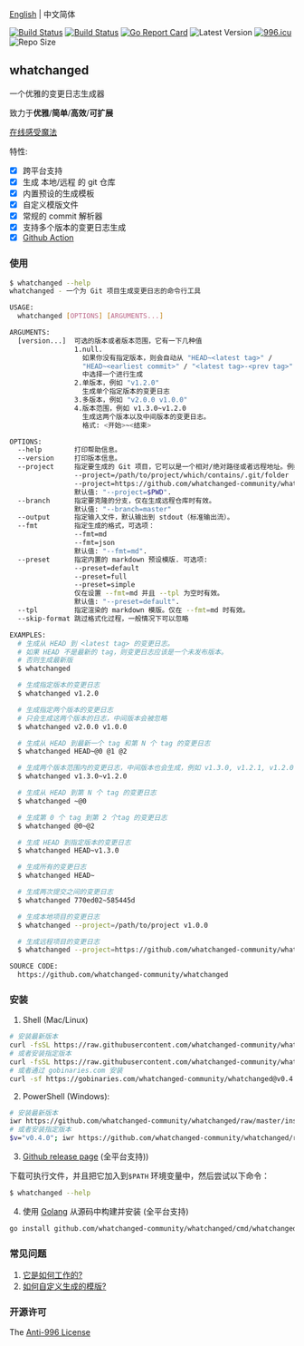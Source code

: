 [English](README.md) | 中文简体

[![Build Status](https://github.com/whatchanged-community/whatchanged/workflows/ci/badge.svg)](https://github.com/whatchanged-community/whatchanged/actions)
[![Build Status](https://github.com/whatchanged-community/whatchanged/workflows/playground/badge.svg)](https://github.com/whatchanged-community/whatchanged/actions)
[![Go Report Card](https://goreportcard.com/badge/github.com/whatchanged-community/whatchanged)](https://goreportcard.com/report/github.com/whatchanged-community/whatchanged)
![Latest Version](https://img.shields.io/github/v/release/whatchanged-community/whatchanged.svg)
[![996.icu](https://img.shields.io/badge/link-996.icu-red.svg)](https://996.icu)
![Repo Size](https://img.shields.io/github/repo-size/whatchanged-community/whatchanged.svg)

## whatchanged

一个优雅的变更日志生成器

致力于**优雅**/**简单**/**高效**/**可扩展**

[在线感受魔法](https://whatchanged-community.github.io)

特性:

- [x] 跨平台支持
- [x] 生成 本地/远程 的 git 仓库
- [x] 内置预设的生成模板
- [x] 自定义模版文件
- [x] 常规的 commit 解析器
- [x] 支持多个版本的变更日志生成
- [x] [Github Action](https://github.com/whatchanged-community/setup-whatchanged)

### 使用

```bash
$ whatchanged --help
whatchanged - 一个为 Git 项目生成变更日志的命令行工具

USAGE:
  whatchanged [OPTIONS] [ARGUMENTS...]

ARGUMENTS:
  [version...]  可选的版本或者版本范围，它有一下几种值
                1.null.
                  如果你没有指定版本，则会自动从 "HEAD~<latest tag>" /
                  "HEAD~<earliest commit>" / "<latest tag>-<prev tag>"
                  中选择一个进行生成
                2.单版本，例如 "v1.2.0"
                  生成单个指定版本的变更日志
                3.多版本，例如 "v2.0.0 v1.0.0"
                4.版本范围，例如 v1.3.0~v1.2.0
                  生成这两个版本以及中间版本的变更日志。
                  格式: <开始>~<结束>

OPTIONS:
  --help        打印帮助信息。
  --version     打印版本信息。
  --project     指定要生成的 Git 项目，它可以是一个相对/绝对路径或者远程地址。例如：
                --project=/path/to/project/which/contains/.git/folder
                --project=https://github.com/whatchanged-community/whatchanged.git
                默认值: "--project=$PWD".
  --branch      指定要克隆的分支，仅在生成远程仓库时有效。
                默认值: "--branch=master"
  --output      指定输入文件，默认输出到 stdout（标准输出流）。
  --fmt         指定生成的格式，可选项：
                --fmt=md
                --fmt=json
                默认值: "--fmt=md".
  --preset      指定内置的 markdown 预设模版. 可选项:
                --preset=default
                --preset=full
                --preset=simple
                仅在设置 --fmt=md 并且 --tpl 为空时有效。
                默认值: "--preset=default".
  --tpl         指定渲染的 markdown 模版。仅在 --fmt=md 时有效。
  --skip-format 跳过格式化过程，一般情况下可以忽略

EXAMPLES:
  # 生成从 HEAD 到 <latest tag> 的变更日志。
  # 如果 HEAD 不是最新的 tag，则变更日志应该是一个未发布版本。
  # 否则生成最新版
  $ whatchanged

  # 生成指定版本的变更日志
  $ whatchanged v1.2.0

  # 生成指定两个版本的变更日志
  # 只会生成这两个版本的日志，中间版本会被忽略
  $ whatchanged v2.0.0 v1.0.0

  # 生成从 HEAD 到最新一个 tag 和第 N 个 tag 的变更日志
  $ whatchanged HEAD~@0 @1 @2

  # 生成两个版本范围内的变更日志，中间版本也会生成，例如 v1.3.0, v1.2.1, v1.2.0
  $ whatchanged v1.3.0~v1.2.0

  # 生成从 HEAD 到第 N 个 tag 的变更日志
  $ whatchanged ~@0

  # 生成第 0 个 tag 到第 2 个tag 的变更日志
  $ whatchanged @0~@2

  # 生成 HEAD 到指定版本的变更日志
  $ whatchanged HEAD~v1.3.0

  # 生成所有的变更日志
  $ whatchanged HEAD~

  # 生成两次提交之间的变更日志
  $ whatchanged 770ed02~585445d

  # 生成本地项目的变更日志
  $ whatchanged --project=/path/to/project v1.0.0

  # 生成远程项目的变更日志
  $ whatchanged --project=https://github.com/whatchanged-community/whatchanged.git v0.1.0

SOURCE CODE:
  https://github.com/whatchanged-community/whatchanged
```

### 安装

1. Shell (Mac/Linux)

```bash
# 安装最新版本
curl -fsSL https://raw.githubusercontent.com/whatchanged-community/whatchanged/master/install.sh | bash
# 或者安装指定版本
curl -fsSL https://raw.githubusercontent.com/whatchanged-community/whatchanged/master/install.sh | bash -s v0.4.0
# 或者通过 gobinaries.com 安装
curl -sf https://gobinaries.com/whatchanged-community/whatchanged@v0.4.0 | sh
```

2. PowerShell (Windows):

```bash
# 安装最新版本
iwr https://github.com/whatchanged-community/whatchanged/raw/master/install.ps1 -useb | iex
# 或者安装指定版本
$v="v0.4.0"; iwr https://github.com/whatchanged-community/whatchanged/raw/master/install.ps1 -useb | iex
```

3. [Github release page](https://github.com/whatchanged-community/whatchanged/releases) (全平台支持))

下载可执行文件，并且把它加入到`$PATH` 环境变量中，然后尝试以下命令：

```bash
$ whatchanged --help
```

4. 使用 [Golang](https://golang.org) 从源码中构建并安装 (全平台支持)

```bash
go install github.com/whatchanged-community/whatchanged/cmd/whatchanged@v0.4.0
```

### 常见问题

1. [它是如何工作的?](HOW_IT_WORKS.md)
2. [如何自定义生成的模版?](CUSTOM_TEMPLATE.md)

### 开源许可

The [Anti-996 License](LICENSE_zh-CN)
